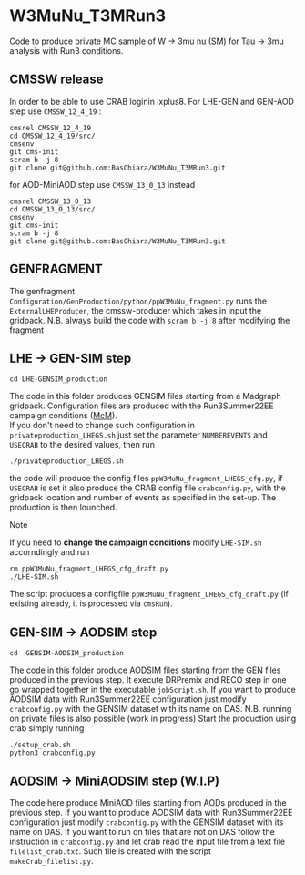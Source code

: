 # W3MuNu_T3MRun3
Code to produce private MC sample of W -> 3mu nu (SM) for Tau -> 3mu analysis with Run3 conditions.
## CMSSW release
In order to be able to use CRAB loginin lxplus8.
For LHE-GEN and GEN-AOD step use `CMSSW_12_4_19` :
```
cmsrel CMSSW_12_4_19
cd CMSSW_12_4_19/src/
cmsenv
git cms-init
scram b -j 8
git clone git@github.com:BasChiara/W3MuNu_T3MRun3.git
```
for AOD-MiniAOD step use `CMSSW_13_0_13` instead
```
cmsrel CMSSW_13_0_13 
cd CMSSW_13_0_13/src/
cmsenv
git cms-init
scram b -j 8
git clone git@github.com:BasChiara/W3MuNu_T3MRun3.git
```
## GENFRAGMENT
The genfragment `Configuration/GenProduction/python/ppW3MuNu_fragment.py` runs the `ExternalLHEProducer`, the cmssw-producer which takes in input the gridpack.
N.B. always build the code with `scram b -j 8` after modifying the fragment

## LHE -> GEN-SIM step
```
cd LHE-GENSIM_production
```
The code in this folder produces GENSIM files starting from a Madgraph gridpack.
Configuration files are produced with the Run3Summer22EE campaign conditions ([McM](https://cms-pdmv-prod.web.cern.ch/mcm/requests?dataset_name=WtoTauNu_Tauto3Mu_TuneCP5_13p6TeV_pythia8&page=0&shown=127)).\
If you don't need to change such configuration in `privateproduction_LHEGS.sh` just set the parameter `NUMBEREVENTS` and `USECRAB` to the desired values, then run
```
./privateproduction_LHEGS.sh
```
the code will produce the config files `ppW3MuNu_fragment_LHEGS_cfg.py`, if `USECRAB` is set it also produce the CRAB config file `crabconfig.py`, with the gridpack location and number of events as specified in the set-up. The production is then lounched.
> [!NOTE]
>If you need to **change the campaign conditions** modify `LHE-SIM.sh` accorndingly and run
>```
>rm ppW3MuNu_fragment_LHEGS_cfg_draft.py
>./LHE-SIM.sh
>```
>The script produces a configfile `ppW3MuNu_fragment_LHEGS_cfg_draft.py` (if existing already, it is processed via `cmsRun`).
## GEN-SIM -> AODSIM step
```
cd  GENSIM-AODSIM_production
```
The code in this folder produce AODSIM files starting from the GEN files produced in the previous step. It execute DRPremix and RECO step in one go wrapped together in the executable `jobScript.sh`.
If you want to produce AODSIM data with Run3Summer22EE configuration just modify `crabconfig.py` with the GENSIM dataset with its name on DAS.
N.B. running on private files is also possible (work in progress)
Start the production using crab simply running
```
./setup_crab.sh
python3 crabconfig.py
```
## AODSIM -> MiniAODSIM step (W.I.P)
The code here produce MiniAOD files starting from AODs produced in the previous step.
If you want to produce AODSIM data with Run3Summer22EE configuration just modify `crabconfig.py` with the GENSIM dataset with its name on DAS. If you want to run on files that are not on DAS follow the instruction in `crabconfig.py` and let crab read the input file from  a text file `filelist_crab.txt`. Such file is created with the script `makeCrab_filelist.py`.

